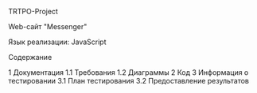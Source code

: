 TRTPO-Project

Web-сайт "Messenger"

Язык реализации: JavaScript

Содержание

1 Документация
1.1 Требования
1.2 Диаграммы
2 Код
3 Информация о тестировании
3.1 План тестирования
3.2 Предоставление результатов
